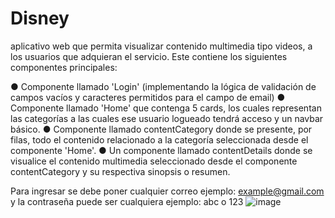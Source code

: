 # Disney
aplicativo web que permita visualizar contenido multimedia tipo
videos, a los usuarios que adquieran el servicio. Este contiene los
siguientes componentes principales:

● Componente llamado 'Login' (implementando la lógica de validación de
campos vacíos y caracteres permitidos para el campo de email)
● Componente llamado 'Home' que contenga 5 cards, los cuales
representan las categorías a las cuales ese usuario logueado tendrá
acceso y un navbar básico.
● Componente llamado contentCategory donde se presente, por filas,
todo el contenido relacionado a la categoría seleccionada desde el
componente 'Home'.
● Un componente llamado contentDetails donde se visualice el contenido
multimedia seleccionado desde el componente contentCategory y su
respectiva sinopsis o resumen.

Para ingresar se debe poner cualquier correo ejemplo: example@gmail.com
y la contraseña puede ser cualquiera ejemplo: abc o 123
![image](https://github.com/estefaniarizzo/Disney/assets/72713520/ea509540-9b27-4abc-a292-ce03c9c07f17)
